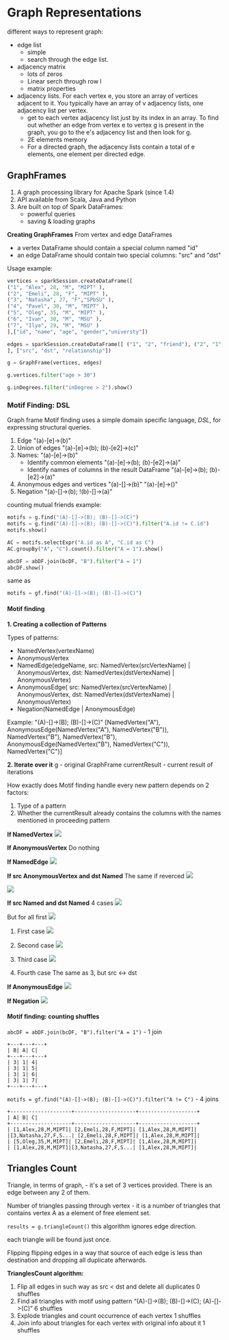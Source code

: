 # Graph Representations

different ways to represent graph: 
* edge list
    + simple
    - search through the edge list.
* adjacency matrix
    - lots of zeros
    - Linear serch through row l
    + matrix properties
* adjacency lists. For each vertex e, you store an array of vertices adjacent to it. You typically have an array of v adjacency lists, one adjacency list per vertex.
    + get to each vertex adjacency list just by its index in an array. To find out whether an edge from vertex e to vertex g is present in the graph, you go to the e's adjacency list and then look for g.
    + 2E elements memory
    + For a directed graph, the adjacency lists contain a total of e elements, one element per directed edge.

## GraphFrames

1. A graph processing library for Apache Spark (since 1.4)
2. API available from Scala, Java and Python
3. Are built on top of Spark DataFrames:
    * powerful queries
    * saving & loading graphs

**Creating GraphFrames**
From vertex and edge DataFrames
* a vertex DataFrame should contain a special column named "id"
* an edge DataFrame should contain two special columns: "src" and "dst"

Usage example:
```python
vertices = sparkSession.createDataFrame([
("1", "Alex", 28, "M", "MIPT" ),
("2", "Emeli", 28, "F", "MIPT" ),
("3", "Natasha", 27, "F","SPbSU" ),
("4", "Pavel", 30, "M", "MIPT" ),
("5", "Oleg", 35, "M", "MIPT" ),
("6", "Ivan", 30, "M", "MSU" ),
("7", "Ilya", 29, "M", "MSU" )
],["id", "name", "age", "gender","universty"])

edges = sparkSession.createDataFrame([ ("1", "2", "friend"), ("2", "1", "friend"), ("1", "3", "friend"), ("3", "1", "friend"), ("1", "4", "friend"), ("4", "1", "friend"), ("2", "3", "friend"), ("3", "2", "friend"), ("2", "5", "friend"), ("5", "2", "friend"), ("3", "4", "friend"), ("4", "3", "friend"), ("3", "5", "friend"), ("5", "3", "friend"), ("3", "6", "friend"), ("6", "3", "friend"), ("3", "7", "friend"), ("7", "3", "friend"),
], ["src", "dst", "relationship"])

g = GraphFrame(vertices, edges)

g.vertices.filter("age > 30")

g.inDegrees.filter("inDegree > 2").show()
```

### Motif Finding: DSL

Graph frame Motif finding uses a simple domain specific language, *DSL*, for expressing structural queries. 

1. Edge
"(a)-[e]->(b)"
2. Union of edges
"(a)-[e]->(b); (b)-[e2]->(c)"
3. Names:
"(a)-[e]->(b)"
    * Identify common elements
    "(a)-[e]->(b); (b)-[e2]->(a)"
    * Identify names of columns in the result DataFrame
    "(a)-[e]->(b); (b)-[e2]->(a)"
4. Anonymous edges and vertices
"(a)-[]->(b)"
"(a)-[e]->()"
5. Negation
"(a)-[]->(b); !(b)-[]->(a)"

counting mutual friends example:
```python
motifs = g.find("(A)-[]->(B); (B)-[]->(C)")
motifs = g.find("(A)-[]->(B); (B)-[]->(C)").filter("A.id != C.id")
motifs.show()

AC = motifs.selectExpr("A.id as A", "C.id as C")
AC.groupBy("A", "C").count().filter("A = 1").show()
```

```python
abcDF = abDF.join(bcDF, "B").filter("A = 1")
abcDF.show()
```
same as
```python
motifs = gf.find("(A)-[]->(B); (B)-[]->(C)")
```

#### Motif finding

**1. Creating a collection of Patterns**

Types of patterns:
* NamedVertex(vertexName)
* AnonymousVertex
* NamedEdge(edgeName,
    src: NamedVertex(srcVertexName) | AnonymousVertex,
    dst: NamedVertex(dstVertexName) | AnonymousVertex)
* AnonymousEdge(
    src: NamedVertex(srcVertexName) | AnonymousVertex,
    dst: NamedVertex(dstVertexName) | AnonymousVertex)
* Negation(NamedEdge | AnonymousEdge)

Example: "(A)-[]->(B); (B)-[]->(C)"
[NamedVertex("A"),
AnonymousEdge(NamedVertex("A"), NamedVertex("B")),
NamedVertex("B"),
NamedVertex("B"),
AnonymousEdge(NamedVertex("B"), NamedVertex("C")),
NamedVertex("C")]


**2. Iterate over it**
    g - original GraphFrame
    currentResult - current result of iterations

How exactly does Motif finding handle every new pattern depends on 2 factors:
1. Type of a pattern
2. Whether the currentResult already contains the columns with the names
mentioned in proceeding pattern 

**If NamedVertex**
![](find_motif_0.png)

**If AnonymousVertex**
Do nothing

**If NamedEdge**
![](find_motif_1.png)

**If src AnonymousVertex and dst Named**
The same if reverced
![](find_motif_2.png)

![](find_motif_3.png)

**If src Named and dst Named**
4 cases
![](find_motif_named_named_1.png)

But for all first
![](find_motif_named_named_0.png)

1. First case 
![](find_motif_named_named_11.png)

2. Second case
![](find_motif_named_named_2.png)

3. Third case
![](find_motif_4.png)

4. Fourth case
The same as 3, but src <-> dst

**If AnonymousEdge**
![](find_motif_5.png)

**If Negation**
![](find_motif_6.png)


#### Motif finding: counting shuffles

`abcDF = abDF.join(bcDF, "B").filter("A = 1")` - 1 join
```
+---+---+---+
| B| A| C|
+---+---+---+
| 3| 1| 4|
| 3| 1| 5|
| 3| 1| 6|
| 3| 1| 7|
+---+---+---+
```

`motifs = gf.find("(A)-[]->(B); (B)-[]->(C)").filter("A != C")` - 4 joins
```
+--------------------+--------------------+-------------------+
| A| B| C|
+--------------------+--------------------+-------------------+
| [1,Alex,28,M,MIPT]| [2,Emeli,28,F,MIPT]| [1,Alex,28,M,MIPT]|
|[3,Natasha,27,F,S...| [2,Emeli,28,F,MIPT]| [1,Alex,28,M,MIPT]|
| [5,Oleg,35,M,MIPT]| [2,Emeli,28,F,MIPT]| [1,Alex,28,M,MIPT]|
| [1,Alex,28,M,MIPT]|[3,Natasha,27,F,S...| [1,Alex,28,M,MIPT]|
```

## Triangles Count

Triangle, in terms of graph, - it's a set of 3 vertices provided. There is an edge between any 2 of them. 

Number of triangles passing through vertex - it is a number of triangles that contains vertex A as a element of free element set.

`results = g.triangleCount()`
this algorithm ignores edge direction.

each triangle will be found just once.

Flipping
flipping edges in a way that source of each edge is less than destination and dropping all duplicate afterwards.

**TrianglesCount algorithm:**
1. Flip all edges in such way as src < dst and delete all duplicates
0 shuffles
2. Find all triangles with motif using pattern “(A)-[]->(B); (B)-[]->(C); (A)-[]->(C)”
6 shuffles
3. Explode triangles and count occurrence of each vertex
1 shuffles
4. Join info about triangles for each vertex with original info about it
1 shuffles